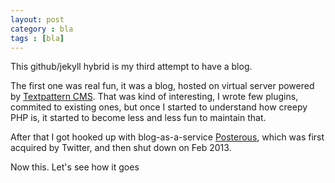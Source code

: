 ```yaml
---
layout: post
category : bla
tags : [bla]
---
```


This github/jekyll hybrid is my third attempt to have a blog.

The first one was real fun, it was a blog, hosted on virtual server powered by [Textpattern CMS](http://textpattern.com/). That was kind of interesting, I wrote few plugins, commited to existing ones, but once I started to understand how creepy PHP is, it started to become less and less fun to maintain that.

After that I got hooked up with blog-as-a-service [Posterous](http://en.wikipedia.org/wiki/Posterous), which was first acquired by Twitter, and then shut down on Feb 2013.

Now this. Let's see how it goes
